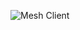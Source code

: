 
![Mesh Client](https://raw.githubusercontent.com/TowerHamletsCCG/MeshClient/main/Resources/MeshBannerNarrow.png)

